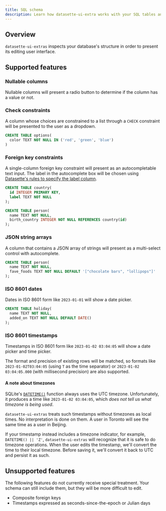 ```yaml
---
title: SQL schema
description: Learn how datasette-ui-extra works with your SQL tables and views.
---
```


## Overview

`datasette-ui-extras` inspects your database's structure in order to present its editing user interface.

## Supported features

### Nullable columns

Nullable columns will present a radio button to determine if the column has
a value or not.

### Check constraints

A column whose choices are constrained to a list through a `CHECK` constraint
will be presented to the user as a dropdown.

```sql
CREATE TABLE options(
  color TEXT NOT NULL IN ('red', 'green', 'blue')
)
```

### Foreign key constraints

A single-column foreign key constraint will present as an autocompletable
text input. The label in the autocomplete box will be chosen using
[Datasette's rules to specify the label column](https://docs.datasette.io/en/stable/metadata.html#specifying-the-label-column-for-a-table).

```sql
CREATE TABLE country(
  id INTEGER PRIMARY KEY,
  label TEXT NOT NULL
);

CREATE TABLE person(
  name TEXT NOT NULL,
  birth_country INTEGER NOT NULL REFERENCES country(id)
);
```

### JSON string arrays

A column that contains a JSON array of strings will present as a
multi-select control with autocomplete.

```sql
CREATE TABLE person(
  name TEXT NOT NULL,
  fave_foods TEXT NOT NULL DEFAULT '["chocolate bars", "lollipops"]'
);
```

### ISO 8601 dates

Dates in ISO 8601 form like `2023-01-01` will show a date picker.

```sql
CREATE TABLE holiday(
  name TEXT NOT NULL,
  added_on TEXT NOT NULL DEFAULT DATE()
);
```

### ISO 8601 timestamps

Timestamps in ISO 8601 form like `2023-01-02 03:04:05` will show a date
picker and time picker.

The format and precision of existing rows will be matched, so formats like
`2023-01-02T03:04:05` (using `T` as the time separator) or `2023-01-02 03:04:05.000`
(with millisecond precision) are also supported.

#### A note about timezones

SQLite's [`DATETIME()`](https://www.sqlite.org/lang_datefunc.html#time_values) function always uses the UTC timezone.
Unfortunately, it produces a time like `2023-01-02 03:04:05`, which _does not tell us what timezone is being used_.

`datasette-ui-extras` treats such timestamps without timezones as local times. No interpretation is done on them. A user in Toronto will see the same time as a user in Beijing.

If your timestamp instead includes a timezone indicator, for example, `DATETIME() || 'Z'`,
`datasette-ui-extras` will recognize that it is safe to do timezone operations.
When the user edits the timestamp, we'll convert the time to their local timezone.
Before saving it, we'll convert it back to UTC and persist it as such.

## Unsupported features

The following features do not currently receive special treatment. Your
schema can still include them, but they will be more difficult to edit.

- Composite foreign keys
- Timestamps expressed as seconds-since-the-epoch or Julian days

